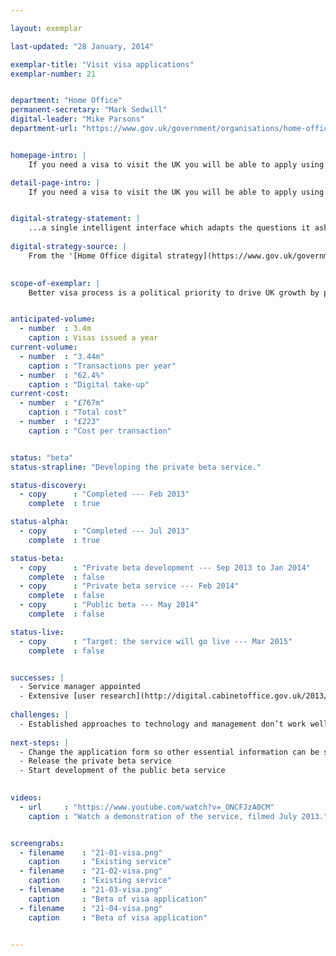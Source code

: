 ```yaml
---

layout: exemplar

last-updated: "28 January, 2014"

exemplar-title: "Visit visa applications"
exemplar-number: 21


department: "Home Office"
permanent-secretary: "Mark Sedwill"
digital-leader: "Mike Parsons"
department-url: "https://www.gov.uk/government/organisations/home-office"


homepage-intro: |
    If you need a visa to visit the UK you will be able to apply using a simple online service

detail-page-intro: |
    If you need a visa to visit the UK you will be able to apply using a simple online service


digital-strategy-statement: |
    ...a single intelligent interface which adapts the questions it asks the user based on business rules: avoiding unnecessary questions and providing a dynamic, streamlined process that users (many of whom are not native English speakers) find simple and accessible.
    
digital-strategy-source: |
    From the '[Home Office digital strategy](https://www.gov.uk/government/publications/home-office-digital-strategy)' --- December 2012
    

scope-of-exemplar: |
    Better visa process is a political priority to drive UK growth by promoting visits from tourists, students and business people. [Currently 3.4m visas are issued at a cost of £767m/year, £223 per transaction](https://www.gov.uk/performance/transactions-explorer/service-details/home-office-visas-immigration-applications).


anticipated-volume:
  - number  : 3.4m
    caption : Visas issued a year
current-volume:
  - number  : "3.44m"
    caption : "Transactions per year"
  - number  : "62.4%"
    caption : "Digital take-up"
current-cost:
  - number  : "£767m"
    caption : "Total cost"
  - number  : "£223"
    caption : "Cost per transaction"


status: "beta"
status-strapline: "Developing the private beta service."

status-discovery:
  - copy      : "Completed --- Feb 2013"
    complete  : true

status-alpha:
  - copy      : "Completed --- Jul 2013"
    complete  : true

status-beta:
  - copy      : "Private beta development --- Sep 2013 to Jan 2014"
    complete  : false
  - copy      : "Private beta service --- Feb 2014"
    complete  : false
  - copy      : "Public beta --- May 2014"
    complete  : false

status-live:
  - copy      : "Target: the service will go live --- Mar 2015"
    complete  : false


successes: |
  - Service manager appointed
  - Extensive [user research](http://digital.cabinetoffice.gov.uk/2013/10/09/testing-with-users-around-the-world/) with embassies around the world
  
challenges: |
  - Established approaches to technology and management don’t work well with [agile](https://www.gov.uk/service-manual/agile) development
  
next-steps: |
  - Change the application form so other essential information can be submitted
  - Release the private beta service 
  - Start development of the public beta service
  

videos:
  - url     : "https://www.youtube.com/watch?v=_ONCFJzA0CM"
    caption : "Watch a demonstration of the service, filmed July 2013."


screengrabs:
  - filename    : "21-01-visa.png"
    caption     : "Existing service"
  - filename    : "21-02-visa.png"
    caption     : "Existing service"
  - filename    : "21-03-visa.png"
    caption     : "Beta of visa application"
  - filename    : "21-04-visa.png"
    caption     : "Beta of visa application"


---
```




